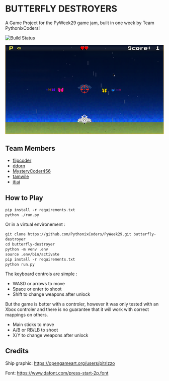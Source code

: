 # BUTTERFLY DESTROYERS

A Game Project for the PyWeek29 game jam, built in one week by Team PythonixCoders!

![Build Status](https://github.com/PythonixCoders/PyWeek29/workflows/Python%20application/badge.svg?branch=master)

![Screenshot](data/screenshot.png)
## Team Members

- [flipcoder](https://github.com/flipcoder/)
- [ddorn](https://gitlab.com/ddorn/)
- [MysteryCoder456](https://github.com/MysteryCoder456/)
- [tamwile](https://github.com/tamwile/)
- [jtiai](https://github.com/jtiai/)

## How to Play

```
pip install -r requirements.txt
python ./run.py
```

Or in a virtual environement :

```shell script
git clone https://github.com/PythonixCoders/PyWeek29.git butterfly-destroyer
cd butterfly-destroyer
python -m venv .env
source .env/bin/activate
pip install -r requirements.txt
python run.py
```

The keyboard controls are simple : 
 - WASD or arrows to move
 - Space or enter to shoot
 - Shift to change weapons after unlock

But the game is better with a controler, 
however it was only tested with an Xbox controler
and there is no guarantee that it will work with
correct mappings on others.
 - Main sticks to move
 - A/B or RB/LB to shoot
 - X/Y to change weapons after unlock

## Credits
Ship graphic: https://opengameart.org/users/pitrizzo

Font: https://www.dafont.com/press-start-2p.font
 
